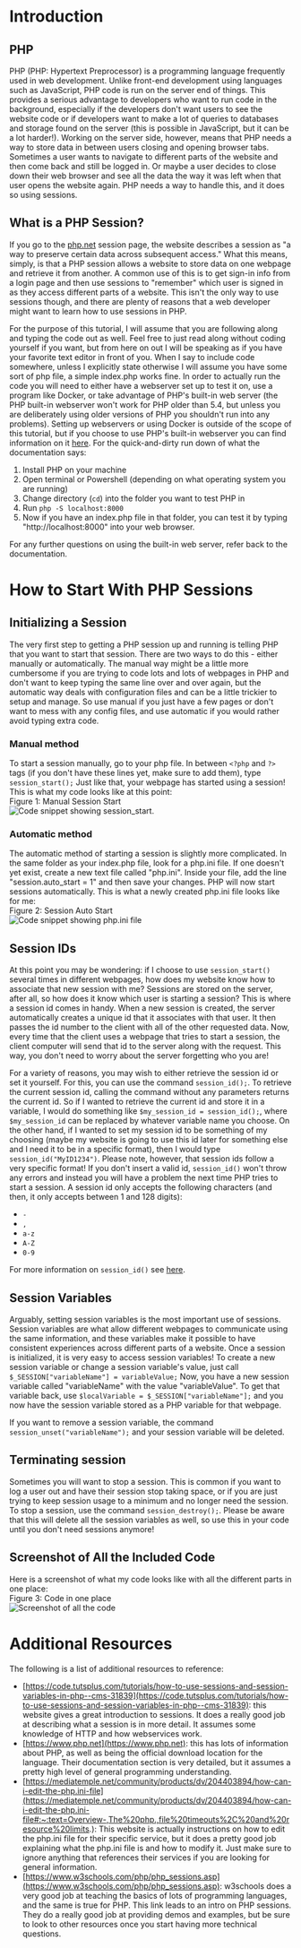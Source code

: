 # Introduction

## PHP

PHP (PHP: Hypertext Preprocessor) is a programming language frequently used in web development. Unlike front-end development using languages such as JavaScript, PHP code is run on the server end of things. This provides a serious advantage to developers who want to run code in the background, especially if the developers don't want users to see the website code or if developers want to make a lot of queries to databases and storage found on the server (this is possible in JavaScript, but it can be a lot harder!). Working on the server side, however, means that PHP needs a way to store data in between users closing and opening browser tabs. Sometimes a user wants to navigate to different parts of the website and then come back and still be logged in. Or maybe a user decides to close down their web browser and see all the data the way it was left when that user opens the website again. PHP needs a way to handle this, and it does so using sessions.

## What is a PHP Session?

If you go to the [php.net](https://www.php.net/manual/en/intro.session.php) session page, the website describes a session as "a way to preserve certain data across subsequent access." What this means, simply, is that a PHP session allows a website to store data on one webpage and retrieve it from another. A common use of this is to get sign-in info from a login page and then use sessions to "remember" which user is signed in as they access different parts of a website. This isn't the only way to use sessions though, and there are plenty of reasons that a web developer might want to learn how to use sessions in PHP.

For the purpose of this tutorial, I will assume that you are following along and typing the code out as well. Feel free to just read along without coding yourself if you want, but from here on out I will be speaking as if you have your favorite text editor in front of you. When I say to include code somewhere, unless I explicitly state otherwise I will assume you have some sort of php file, a simple index.php works fine. In order to actually run the code you will need to either have a webserver set up to test it on, use a program like Docker, or take advantage of PHP's built-in web server (the PHP built-in webserver won't work for PHP older than 5.4, but unless you are deliberately using older versions of PHP you shouldn't run into any problems). Setting up webservers or using Docker is outside of the scope of this tutorial, but if you choose to use PHP's built-in webserver you can find information on it [here](https://www.php.net/manual/en/features.commandline.webserver.php). For the quick-and-dirty run down of what the documentation says:
1. Install PHP on your machine
2. Open terminal or Powershell (depending on what operating system you are running)
3. Change directory (`cd`) into the folder you want to test PHP in
4. Run `php -S localhost:8000`
5. Now if you have an index.php file in that folder, you can test it by typing "http://localhost:8000" into your web browser.

For any further questions on using the built-in web server, refer back to the documentation.

# How to Start With PHP Sessions

## Initializing a Session

The very first step to getting a PHP session up and running is telling PHP that you want to start that session. There are two ways to do this - either manually or automatically. The manual way might be a little more cumbersome if you are trying to code lots and lots of webpages in PHP and don't want to keep typing the same line over and over again, but the automatic way deals with configuration files and can be a little trickier to setup and manage. So use manual if you just have a few pages or don't want to mess with any config files, and use automatic if you would rather avoid typing extra code.

### Manual method

To start a session manually, go to your php file. In between `<?php` and `?>` tags (if you don't have these lines yet, make sure to add them), type `session_start();` Just like that, your webpage has started using a session! This is what my code looks like at this point:\
Figure 1: Manual Session Start\
![Code snippet showing session_start](Demo1.png).  


### Automatic method
The automatic method of starting a session is slightly more complicated. In the same folder as your index.php file, look for a php.ini file. If one doesn't yet exist, create a new text file called "php.ini". Inside your file, add the line "session.auto_start = 1" and then save your changes. PHP will now start sessions automatically. This is what a newly created php.ini file looks like for me:\
Figure 2: Session Auto Start\
![Code snippet showing php.ini file](Demo2.png)

## Session IDs

At this point you may be wondering: if I choose to use `session_start()` several times in different webpages, how does my website know how to associate that new session with me? Sessions are stored on the server, after all, so how does it know which user is starting a session? This is where a session id comes in handy. When a new session is created, the server automatically creates a unique id that it associates with that user. It then passes the id number to the client with all of the other requested data. Now, every time that the client uses a webpage that tries to start a session, the client computer will send that id to the server along with the request. This way, you don't need to worry about the server forgetting who you are!

For a variety of reasons, you may wish to either retrieve the session id or set it yourself. For this, you can use the command `session_id();`. To retrieve the current session id, calling the command without any parameters returns the current id. So if I wanted to retrieve the current id and store it in a variable, I would do something like `$my_session_id = session_id();`, where `$my_session_id` can be replaced by whatever variable name you choose. On the other hand, if I wanted to set my session id to be something of my choosing (maybe my website is going to use this id later for something else and I need it to be in a specific format), then I would type `session_id("MyID1234")`. Please note, however, that session ids follow a very specific format! If you don't insert a valid id, `session_id()` won't throw any errors and instead you will have a problem the next time PHP tries to start a session. A session id only accepts the following characters (and then, it only accepts between 1 and 128 digits):
* `-`
* `,`
* `a-z`
* `A-Z`
* `0-9`

For more information on `session_id()` see [here](https://www.php.net/manual/en/function.session-id.php).


## Session Variables

Arguably, setting session variables is the most important use of sessions. Session variables are what allow different webpages to communicate using the same information, and these variables make it possible to have consistent experiences across different parts of a website. Once a session is initialized, it is very easy to access session variables! To create a new session variable or change a session variable's value, just call `$_SESSION["variableName"] = variableValue;` Now, you have a new session variable called "variableName" with the value "variableValue". To get that variable back, use `$localVariable = $_SESSION["variableName"];` and you now have the session variable stored as a PHP variable for that webpage.

If you want to remove a session variable, the command `session_unset("variableName");` and your session variable will be deleted.

## Terminating session

Sometimes you will want to stop a session. This is common if you want to log a user out and have their session stop taking space, or if you are just trying to keep session usage to a minimum and no longer need the session. To stop a session, use the command `session_destroy();`. Please be aware that this will delete all the session variables as well, so use this in your code until you don't need sessions anymore!

## Screenshot of All the Included Code   

Here is a screenshot of what my code looks like with all the different parts in one place:\
Figure 3: Code in one place\
![Screenshot of all the code](Demo3.png)

# Additional Resources

The following is a list of additional resources to reference:
* [https://code.tutsplus.com/tutorials/how-to-use-sessions-and-session-variables-in-php--cms-31839](https://code.tutsplus.com/tutorials/how-to-use-sessions-and-session-variables-in-php--cms-31839): this website gives a great introduction to sessions. It does a really good job at describing what a session is in more detail. It assumes some knowledge of HTTP and how webservices work.
* [https://www.php.net](https://www.php.net): this has lots of information about PHP, as well as being the official download location for the language. Their documentation section is very detailed, but it assumes a pretty high level of general programming understanding.
* [https://mediatemple.net/community/products/dv/204403894/how-can-i-edit-the-php.ini-file](https://mediatemple.net/community/products/dv/204403894/how-can-i-edit-the-php.ini-file#:~:text=Overview-,The%20php.,file%20timeouts%2C%20and%20resource%20limits.): This website is actually instructions on how to edit the php.ini file for their specific service, but it does a pretty good job explaining what the php.ini file is and how to modify it. Just make sure to ignore anything that references their services if you are looking for general information.
* [https://www.w3schools.com/php/php_sessions.asp](https://www.w3schools.com/php/php_sessions.asp): w3schools does a very good job at teaching the basics of lots of programming languages, and the same is true for PHP. This link leads to an intro on PHP sessions. They do a really good job at providing demos and examples, but be sure to look to other resources once you start having more technical questions.